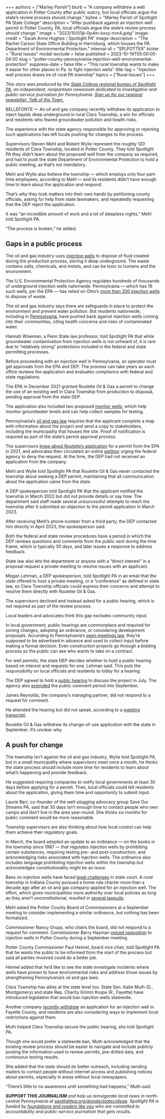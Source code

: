 +++
authors = ["Marley Parish"]
blurb = "A company withdrew a well application in Potter County after public outcry, but local officials argue the state’s review process should change."
byline = "Marley Parish of Spotlight PA State College"
description = "After pushback against an injection well permit in Potter County, PA, local officials argue the state’s review process should change."
image = "2023/10/01jk-0p4m-kxxy-nvn4.jpeg"
image-credit = "Sarah Anne Hughes / Spotlight PA"
image-description = "The Rachel Carson State Office Building in Harrisburg, which houses the PA Department of Environmental Protection."
internal-id = "SPLPOTTER"
kicker = "Rural Issues"
modal-exclude = false
published = 2023-10-19T05:00:00-04:00
slug = "potter-county-pennsylvania-injection-well-environmental-protection"
suppress-date = false
title = "This rural township wants to make it easier for other places in Pa. to fight injection wells"
title-tag = "Injection well process draws ire of rural PA township"
topics = ["Rural Issues"]
+++

<em>This story was produced by the </em><a href="https://www.spotlightpa.org/statecollege"><em>State College regional bureau of Spotlight PA</em></a><em>, an independent, nonpartisan newsroom dedicated to investigative and public-service journalism for Pennsylvania. </em><a href="https://www.spotlightpa.org/newsletters/talkofthetown"><em>Sign up for our regional newsletter, Talk of the Town.</em></a>

BELLEFONTE — An oil and gas company recently withdrew its application to inject liquids deep underground in rural Clara Township, a win for officials and residents who feared groundwater pollution and health risks.

The experience with the state agency responsible for approving or rejecting such applications has left locals pushing for changes to the process.

Supervisors Steven Mehl and Robert Wylie represent the roughly 120 residents of Clara Township, located in Potter County. They told Spotlight PA they didn’t learn about the proposed well from the company as required, and had to push the state Department of Environmental Protection to hold a public meeting, as that’s not mandatory.

Mehl and Wylie also believe the township — which employs only four part-time employees, according to Mehl — and its residents didn’t have enough time to learn about the application and respond.

That’s why they took matters into their own hands by petitioning county officials, asking for help from state lawmakers, and repeatedly requesting that the DEP reject the application.

It was “an incredible amount of work and a lot of sleepless nights,” Mehl told Spotlight PA.

“The process is broken,” he added.

<script src="https://www.spotlightpa.org/embed.js" async></script><div data-spl-embed-version="1" data-spl-src="https://www.spotlightpa.org/embeds/newsletter/?cta=Sign%20up%20for%20our%20new%20regional%20newsletter%2C%20%3Cb%3ETalk%20of%20the%20Town%3C%2Fb%3E%2C%20and%20get%20all%20the%20news%20and%20notes%20from%20State%20College%20and%20north-central%20PA.&button=Sign%20Up%20Now&preselect=state_college&eyebrow=DON'T%20MISS%20A%20BEAT"></div>

## Gaps in a public process

The oil and gas industry uses <a href="https://web.archive.org/20230128122315/https://marcelluscoalition.org/wp-content/uploads/2020/06/07-29-2015_UIC-Well-Fact-Sheet_MSC.pdf">injection wells</a> to dispose of fluid created during the production process, storing it deep underground. The waste contains salts, chemicals, and metals, and can be toxic to humans and the environment.

The U.S. Environmental Protection Agency regulates hundreds of thousands of underground injection wells nationwide. Pennsylvania — which has 19 such wells, per the EPA — has relied on Ohio’s <a href="https://web.archive.org/20250403045940/https://epa.ohio.gov/divisions-and-offices/drinking-and-ground-waters/source-water-protection-and-underground-injection-control-(uic)/uic">more than 200 injection wells</a> to dispose of waste.

The oil and gas industry says there are safeguards in place to protect the environment and prevent water pollution. But residents nationwide, including in <a href="https://web.archive.org/20231012135140/https://insideclimatenews.org/news/10102023/plum-borough-opposes-15th-injection-well-pennsylvania/">Pennsylvania</a>, have pushed back against injection wells coming into their communities, citing health concerns and risks of contaminated water.

Hannah Wiseman, a Penn State law professor, told Spotlight PA that while groundwater contamination from injection wells is not unheard of, it is rare due to “relatively strong” protections included in the federal and state permitting processes.

Before proceeding with an injection well in Pennsylvania, an operator must get approvals from the EPA and DEP. The process can take years as each office reviews the application and evaluates compliance with federal and state regulations.

The EPA in December 2021 granted Roulette Oil &amp; Gas a permit to change the use of an existing well in Clara Township from production to disposal, pending approval from the state DEP.

The application also included two proposed <a href="https://web.archive.org/20211025121356/https://www.epa.gov/sites/default/files/2020-12/documents/permit_application_with_attachments_digitalversion_rev3.pdf">monitor wells</a>, which help monitor groundwater levels and can help collect samples for testing.

Pennsylvania’s <a href="https://web.archive.org/20100611131026/https://www.legis.state.pa.us/WU01/LI/LI/CT/HTM/58/58.HTM">oil and gas law</a> requires that the applicant complete a map with information about the project and send a copy to stakeholders, including the municipality that houses the site. Proof of notification is required as part of the state’s permit approval process.

The supervisors <a href="https://web.archive.org/20210301154605/https://publicherald.org/stopping-radioactive-water-officials-want-to-ban-oil-gas-injection-wells-at-pennsylvania-headwaters-to-block-epa-permit/">knew about Roulette’s application</a> for a permit from the EPA in 2021, and advocates then circulated an online <a href="https://web.archive.org/20210302160020/https://www.change.org/p/rowsey-kevin-epa-gov-tell-the-epa-to-deny-the-class-ii-d-underground-injection-well-permit?recruiter=3015829&amp;utm_source=share_petition&amp;utm_medium=facebook&amp;utm_campaign=share_petition&amp;utm_term=G%3ESearch%3ESAP%3EUS%3ENonBrand%3EAll-Match-Types&amp;recruited_by_id=ab00d4d0-bb7c-49b0-9ed1-b1b005b02a19&amp;utm_content=fht-27627477-en-us%3A2">petition</a> urging the federal agency to deny the request. At the time, the DEP had not received an application from the company.

Mehl and Wylie told Spotlight PA that Roulette Oil &amp; Gas never contacted the township about seeking a DEP permit, maintaining that all communication about the application came from the state.

A DEP spokesperson told Spotlight PA that the applicant notified the township in March 2022 but did not provide details or say how. The department said staff made several unsuccessful attempts to reach the township after it submitted an objection to the permit application in March 2023.

After receiving Mehl’s phone number from a third party, the DEP contacted him directly in April 2023, the spokesperson said.

Both the federal and state review procedures have a period in which the DEP reviews questions and comments from the public sent during the time frame, which is typically 30 days, and later issues a response to address feedback.

State law also lets the department or anyone with a “direct interest” in a proposal request a private meeting to resolve issues with an applicant.

Megan Lehman, a DEP spokesperson, told Spotlight PA in an email that the state offered to host a private meeting, or a “conference” as defined in state law, so Clara Township officials could express their concerns and attempt to resolve them directly with Roulette Oil &amp; Gas.

The supervisors declined and instead asked for a public hearing, which is not required as part of the review process.

Local leaders and advocates think this gap excludes community input.

In local government, public hearings are commonplace and required for zoning changes, adopting an ordinance, or considering development proposals. According to Pennsylvania’s <a href="https://web.archive.org/20160726105753/https://www.openrecords.pa.gov/SunshineAct.cfm#:~:text=The%20Pennsylvania%20Sunshine%20Act%2C%2065,agency%20takes%20that%20official%20action.">open meetings law</a>, they’re supposed to be advertised in advance and used to collect input before making a formal decision. Even construction projects go through a bidding process so the public can see who wants to take on a contract.

For well permits, the state DEP decides whether to hold a public hearing based on interest and requests for one, Lehman said. This puts the responsibility on local officials and residents to lobby for a hearing.

The DEP agreed to hold a <a href="https://web.archive.org/20230714033748/https://www.media.pa.gov/pages/DEP_details.aspx?newsid=1785">public hearing</a> to discuss the project in July. The agency also <a href="https://web.archive.org/20231019092330/https://www.bradfordera.com/news/local/dep-extends-comment-period-for-clara-field-20-conversion-application/article_627d403e-386f-11ee-804e-5b6954e86a56.html">extended</a> the public comment period into September.

James Reynolds, the company’s managing partner, did not respond to a request for comment.

He attended the hearing but did not speak, according to a <a href="https://web.archive.org/20231019112929/https://files.dep.state.pa.us/OilGas/BOGM/BOGMPortalFiles/Underground%20Injection%20Wells/Roulette/Roulette_Hearing_Transcript_7-25-23.pdf">meeting transcript</a>.

Roulette Oil &amp; Gas withdrew its change-of-use application with the state in September. It’s unclear why.

<script src="https://www.spotlightpa.org/embed.js" async></script><div data-spl-embed-version="1" data-spl-src="https://www.spotlightpa.org/embeds/donate/"></div>

## A push for change

The township isn’t against the oil and gas industry, Wylie told Spotlight PA, but in a small municipality where supervisors meet once a month, he thinks the state process should include more time for residents to learn about what’s happening and provide feedback.

He suggested requiring companies to notify local governments at least 30 days before applying for a permit. Then, local officials could tell residents about the application, giving them time and opportunity to submit input.

Laurie Barr, co-founder of the well-plugging advocacy group Save Our Streams PA, said that 30 days isn’t enough time to contact people who own camps and don’t live in the area year-round. She thinks six months for public comment would be more reasonable.

Township supervisors are also thinking about how local control can help them achieve their regulatory goals.

In March, the board adopted an update to an ordinance — on the books in the township since 1987 — that regulates injection wells by prohibiting certain substances, requiring testing pre- and post-construction, and acknowledging risks associated with injection wells. The ordinance also includes language prohibiting injection wells within the township but acknowledges constitutionality might be an issue.

Bans on injection wells have faced <a href="https://newrepublic.com/article/167163/grant-township-fracking-home-rule">legal challenges</a> in state court. A rural township in Indiana County pursued a home rule charter more than a decade ago after an oil and gas company applied for an injection well. The effort, which gives municipalities more authority over local policies as long as they aren’t unconstitutional, resulted in <a href="https://web.archive.org/20230613093958/https://insideclimatenews.org/news/13062023/pennsylvania-fracking-wastewater-injection-wells/">several lawsuits</a>.

Mehl asked the Potter County Board of Commissioners at a September meeting to consider implementing a similar ordinance, but nothing has been formalized.

Commissioner Nancy Grupp, who chairs the board, did not respond to a request for comment. Commissioner Barry Hayman <a href="https://web.archive.org/20231019092347/https://www.tiogapublishing.com/potter_leader_enterprise/news/local/with-injection-well-application-pulled-supervisor-seeks-county-wide-prohibition/article_797585da-5c73-11ee-a1d2-77998152f959.html">voiced opposition</a> to injection wells in Potter County during a September meeting.

Potter County Commissioner Paul Heimel, board vice chair, told Spotlight PA that he wants the public to be informed from the start of the process but said all parties involved could do a better job.

Heimel added that he’d like to see the state investigate incidents where wells have proven to have environmental risks and address those issues by strengthening Pennsylvania’s oil and gas laws.

Clara Township has allies at the state level too. State Sen. Katie Muth (D., Montgomery) and state Rep. Charity Grimm Krupa (R., Fayette) have introduced legislation that would ban injection wells statewide.

Another company <a href="https://web.archive.org/20231013012250/https://www.alleghenyfront.org/pennsylvania-fayette-county-injection-well-frack-waste/">recently withdrew</a> an application for an injection well in Fayette County, and residents are also considering ways to implement local restrictions against them.

Muth helped Clara Township secure the public hearing, she told Spotlight PA.

Though she would prefer a statewide ban, Muth acknowledged that the existing review process should be easier to navigate and include publicly posting the information used to review permits, pre-drilled data, and continuous testing results.

She added that the state should do better outreach, including sending mailers to contact people without internet access and publishing notices about permits, especially in areas without local newspapers.

“There’s little to no awareness until something bad happens,” Muth said.

<strong><em>SUPPORT THIS JOURNALISM </em></strong><em>and help us reinvigorate local news in north-central Pennsylvania at </em><a href="https://www.spotlightpa.org/donate/statecollege"><em>spotlightpa.org/donate/statecollege</em></a><em>. Spotlight PA is funded by </em><a href="https://www.spotlightpa.org/support"><em>foundations and readers like you</em></a><em> who are committed to accountability and public-service journalism that gets results.</em>
